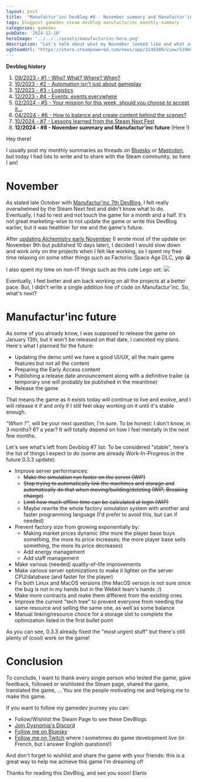 ```yaml
---
layout: post
title:  "Manufactur'inc DevBlog #8 - November summary and Manufactur'inc future"
tags: blogpost gamedev steam devblog manufacturinc monthly-summary
categories: gamedev
pubDate: '2024-12-10'
heroImage: '../../../assets/manufacturinc-hero.png'
description: "Let's talk about what my November looked like and what are the next steps for the game."
ogSteamUrl: "https://store.steampowered.com/news/app/2146380/view/519699278946371779"
---
```


**Devblog history**
1. [09/2023 - #1 - Who? What? Where? When?](https://store.steampowered.com/news/app/2146380/view/7184986051960660929)
2. [10/2023 - #2 - Automation isn't just about gameplay](https://store.steampowered.com/news/app/2146380/view/3737483611565199154)
3. [12/2023 - #3 - Logistics](https://store.steampowered.com/news/app/2146380/view/3883856311467351828)
4. [12/2023 - #4 - Events, events everywhere](https://store.steampowered.com/news/app/2146380/view/3883856311496283654)
5. [02/2024 - #5 - Your mission for this week, should you choose to accept it...](https://store.steampowered.com/news/app/2146380/view/4160833394874745089)
6. [04/2024 - #6 - How to balance and create content behind the scenes?](https://store.steampowered.com/news/app/2146380/view/4194615462179930723)
7. [10/2024 - #7 - Lessons learned from the Steam Next Fest](https://store.steampowered.com/news/app/2146380/view/4529024222460953609)
8. **12/2024 - #8 - November summary and Manufactur'inc future**  (Here !)

Hey there!

I usually post my monthly summaries as threads on [Bluesky](https://bsky.app/profile/elanis.eu/post/3l6paeuomba2f) or [Mastodon](https://mastodon.gamedev.place/@Elanis/113322267008349043), but today I had lots to write and to share with the Steam community, so here I am!

# November

As stated late October with [Manufactur'inc 7th DevBlog](https://store.steampowered.com/news/app/2146380/view/4529024222460953609), I felt really overwhelmed by the Steam Next fest and didn't know what to do. Eventually, I had to rest and not touch the game for a month and a half. It's not great marketing-wise to not update the game or write this DevBlog earlier, but it was healthier for me and the game's future.

After [updating Alchemistry early November](https://store.steampowered.com/news/app/1730540/view/4449088504440292200) (I wrote most of the update on November 9th but published 10 days later), I decided I would slow down and work only on the projects when I felt like working, so I spent my free time relaxing on some other things such as Factorio: Space Age DLC, yep 😁

I also spent my time on non-IT things such as this cute Lego set:
![](/assets/img/2024-12-10_lego_set.jpg)

Eventually, I feel better and am back working on all the projects at a better pace. But, I didn't write a single addition line of code on Manufactur'inc. So, what's next?

# Manufactur'inc future

As some of you already know, I was supposed to release the game on January 13th, but it won't be released on that date, I canceled my plans.
Here's what I planned for the future:
- Updating the demo until we have a good UI/UX, all the main game features but not all the content
- Preparing the Early Access content
- Publishing a release date announcement along with a definitive trailer (a temporary one will probably be published in the meantime)
- Release the game

That means the game as it exists today will continue to live and evolve, and I will release it if and only if I still feel okay working on it until it's stable enough.

*"When ?"*, will be your next question, I'm sure. To be honest: I don't know, in 3 months? 6? a year?
It will totally depend on how I feel mentally in the next few months.

Let's see what's left from Devblog #7 list:
To be considered "stable", here's the list of things I expect to do (some are already Work-In-Progress in the future 0.3.3 update):
- Improve server performances:
	- ~~Make the simulation run faster on the server (WIP)~~
	- ~~Stop trying to automatically link the machines and storage and automatically do that when moving/building/deleting (WIP, Breaking change)~~
	- ~~Limit how much offline time can be calculated at login (WIP)~~
	- Maybe rewrite the whole factory simulation system with another and faster programming language (I'd prefer to avoid this, but can if needed)
- Prevent factory size from growing exponentially by:
	- Making market prices dynamic (the more the player base buys something, the more its price increases; the more player base sells something, the more its price decreases)
	- Add energy management 
	- Add staff management 
- Make various (needed) quality-of-life improvements
- Make various server optimizations to make it lighter on the server CPU/database (and faster for the player)
- Fix both Linux and MacOS versions (the MacOS version is not sure since the bug is not in my hands but in the Webkit team's hands :/)
- Make more contracts and make them different from the existing ones
- Improve the current "tech tree" to prevent everyone from needing the same resource and selling the same one, as well as some balance
- Manual linking/resource choice for a storage slot to complete the optimization listed in the first bullet point

As you can see, 0.3.3 already fixed the "most urgent stuff" but there's still plenty of (cool) work on the game!

# Conclusion

To conclude, I want to thank every single person who tested the game, gave feedback, followed or wishlisted the Steam page, shared the game, translated the game, ... You are the people motivating me and helping me to make this game.

If you want to follow my gamedev journey you can:
- Follow/Wishlist the Steam Page to see these DevBlogs
- [Join Dysnomia's Discord](https://discord.com/invite/c8aARey)
- [Follow me on Bluesky](https://bsky.app/profile/elanis.eu)
- [Follow me on Twitch](https://www.twitch.tv/elanis42) where I sometimes do game development live (in French, but I answer English questions!)

And don't forget to wishlist and share the game with your friends: this is a great way to help me achieve this game I'm dreaming of!

Thanks for reading this DevBlog, and see you soon!
Elanis